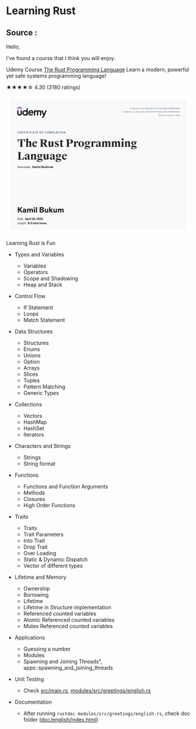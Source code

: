 # Learning Rust

## Source :
Hello,

I've found a course that I think you will enjoy.

Udemy Course
[The Rust Programming Language](https://mindex.udemy.com/course/rust-lang)
Learn a modern, powerful yet safe systems programming language!

★★★★☆ 4.30 (3180 ratings)

![](./docs/certificate.jpeg)

Learning Rust is Fun

* Types and Variables
  * Variables
  * Operators
  * Scope and Shadowing
  * Heap and Stack

* Control Flow
  * If Statement
  * Loops
  * Match Statement

* Data Structures
  * Structures
  * Enums
  * Unions
  * Option<V>
  * Arrays
  * Slices
  * Tuples
  * Pattern Matching
  * Generic Types

* Collections
  * Vectors
  * HashMap
  * HashSet
  * Iterators

* Characters and Strings
  * Strings
  * String format


* Functions
  * Functions and Function Arguments
  * Methods
  * Closures
  * High Order Functions


* Traits
  * Traits
  * Trait Parameters
  * Into Trait
  * Drop Trait
  * Over Loading
  * Static & Dynamic Dispatch
  * Vector of different types

* Lifetime and Memory
  * Ownership
  * Borrowing
  * Lifetime
  * Lifetime in Structure implementation
  * Referenced counted variables
  * Atomic Referenced counted variables
  * Mutex Referenced counted variables

* Applications
  * Guessing a number
  * Modules
  * Spawning and Joining Threads", apps::spawning_and_joining_threads

* Unit Testing
  * Check [src/main.rs](src/main.rs), [modules/src/greetings/english.rs](modules/src/greetings/english.rs)
* Documentation
  * After running `rustdoc modules/src/greetings/english.rs`, check doc folder ([doc/english/index.html](doc/english/index.html))
